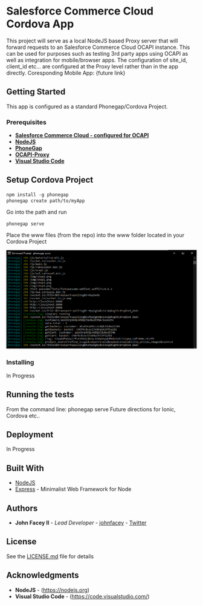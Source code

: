 # Salesforce Commerce Cloud Cordova App

This project will serve as a local NodeJS based Proxy server that will forward requests to an Salesforce Commerce Cloud OCAPI instance. This can be used for purposes such as testing 3rd party apps using OCAPI as well as integration for mobile/browser apps. The configuration of site_id, client_id etc... are configured at the Proxy level rather than in the app directly. Coresponding Mobile App: {future link}

## Getting Started

This app is configured as a standard Phonegap/Cordova Project.

### Prerequisites

* [**Salesforce Commerce Cloud - configured for OCAPI**](https://www.salesforce.com/products/commerce-cloud/overview)
* [**NodeJS**](https://nodejs.org) 
* [**PhoneGap**](https://phonegap.com) 
* [**OCAPI-Proxy**](https://github.com/johnfacey/ocapi-proxy)
* [**Visual Studio Code**](https://code.visualstudio.com)

## Setup Cordova Project 
```
npm install -g phonegap
phonegap create path/to/myApp
```
Go into the path and run

```
phonegap serve
```

Place the www files (from the repo) into the www folder located in your Cordova Project

![Phonegap Serve](./examples/phonegap.png)

### Installing

In Progress

## Running the tests

From the command line: phonegap serve
Future directions for Ionic, Cordova etc..

## Deployment

In Progress

## Built With

* [NodeJS](https://nodejs.org/) 
* [Express](https://expressjs.com/) - Minimalist Web Framework for Node

## Authors

* **John Facey II** - *Lead Developer* - [johnfacey](https://github.com/johnfacey) - [Twitter](https://twitter.com/johnfacey)

## License

See the [LICENSE.md](LICENSE.md) file for details

## Acknowledgments

* **NodeJS** - (https://nodejs.org)
* **Visual Studio Code** - (https://code.visualstudio.com/)